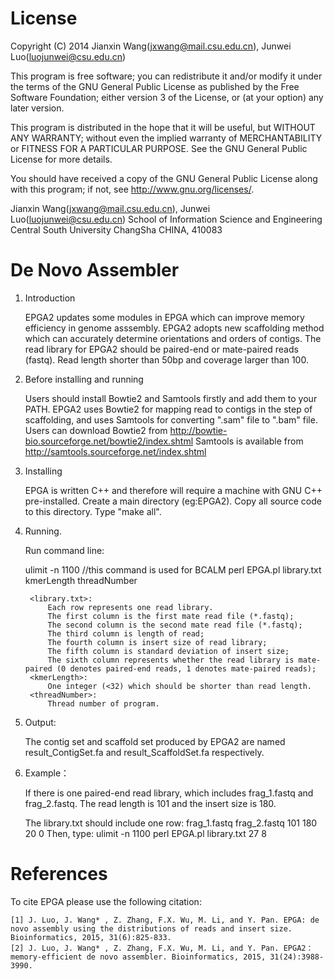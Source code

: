 License
=========

Copyright (C) 2014 Jianxin Wang(jxwang@mail.csu.edu.cn), Junwei Luo(luojunwei@csu.edu.cn)

This program is free software; you can redistribute it and/or
modify it under the terms of the GNU General Public License
as published by the Free Software Foundation; either version 3
of the License, or (at your option) any later version.

This program is distributed in the hope that it will be useful,
but WITHOUT ANY WARRANTY; without even the implied warranty of
MERCHANTABILITY or FITNESS FOR A PARTICULAR PURPOSE.  See the
GNU General Public License for more details.

You should have received a copy of the GNU General Public License
along with this program; if not, see <http://www.gnu.org/licenses/>.

Jianxin Wang(jxwang@mail.csu.edu.cn), Junwei Luo(luojunwei@csu.edu.cn)
School of Information Science and Engineering
Central South University
ChangSha
CHINA, 410083


De Novo Assembler
=================
1) Introduction

	EPGA2 updates some modules in EPGA which can improve memory efficiency in genome asssembly. 
	EPGA2 adopts new scaffolding method which can accurately determine orientations and orders of contigs. 
	The read library for EPGA2 should be paired-end or mate-paired reads (fastq). Read length shorter than 50bp and coverage larger than 100.
	
2) Before installing and running
	
	Users should install Bowtie2 and Samtools firstly and add them to your PATH. EPGA2 uses Bowtie2 for mapping read to contigs in the step of scaffolding, and uses Samtools for converting ".sam" file to ".bam" file. 
	Users can download Bowtie2 from http://bowtie-bio.sourceforge.net/bowtie2/index.shtml 
	Samtools is available from http://samtools.sourceforge.net/index.shtml

3) Installing

	EPGA is written C++ and therefore will require a machine with GNU C++ pre-installed.
	Create a main directory (eg:EPGA2). Copy all source code to this directory.
	Type "make all".

3) Running.

	Run command line: 
	
	ulimit -n 1100 //this command is used for BCALM 
	perl EPGA.pl library.txt kmerLength threadNumber

		<library.txt>:
			Each row represents one read library.
			The first column is the first mate read file (*.fastq);
			The second column is the second mate read file (*.fastq);
			The third column is length of read;
			The fourth column is insert size of read library;
			The fifth column is standard deviation of insert size;
			The sixth column represents whether the read library is mate-paired (0 denotes paired-end reads, 1 denotes mate-paired reads);
		<kmerLength>:
			One integer (<32) which should be shorter than read length.
		<threadNumber>:
			Thread number of program.

4) Output:

	The contig set and scaffold set produced by EPGA2 are named result_ContigSet.fa and result_ScaffoldSet.fa respectively.

5) Example：

	If there is one paired-end read library, which includes frag_1.fastq and frag_2.fastq. The read length is 101 and the insert size is 180.
	
	The library.txt should include one row:
		frag_1.fastq frag_2.fastq 101 180 20 0
	Then, type:
		ulimit -n 1100 
		perl EPGA.pl library.txt 27 8

References
=================

To cite EPGA please use the following citation:

	[1] J. Luo, J. Wang* , Z. Zhang, F.X. Wu, M. Li, and Y. Pan. EPGA: de novo assembly using the distributions of reads and insert size. Bioinformatics, 2015, 31(6):825-833.
	[2] J. Luo, J. Wang* , Z. Zhang, F.X. Wu, M. Li, and Y. Pan. EPGA2：memory-efficient de novo assembler. Bioinformatics, 2015, 31(24):3988-3990.


